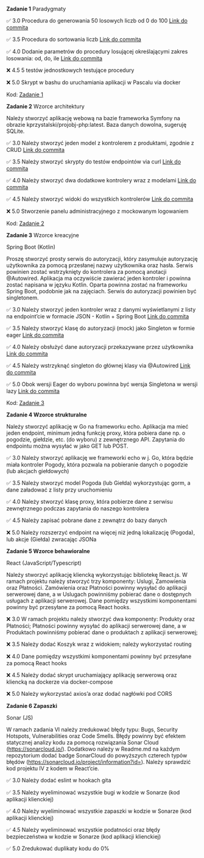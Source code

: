 **Zadanie 1** Paradygmaty

:white_check_mark: 3.0 Procedura do generowania 50 losowych liczb od 0 do 100 [Link do commita](https://github.com/JTMalczewski/obiektowe/commit/ce4cc7db0290df364bcff5c4c9d66c816df2d817)

:white_check_mark: 3.5 Procedura do sortowania liczb [Link do commita](https://github.com/JTMalczewski/obiektowe/commit/ce4cc7db0290df364bcff5c4c9d66c816df2d817)

:white_check_mark: 4.0 Dodanie parametrów do procedury losującej określającymi zakres losowania: od, do, ile [Link do commita](https://github.com/JTMalczewski/obiektowe/commit/ce4cc7db0290df364bcff5c4c9d66c816df2d817)

:x: 4.5 5 testów jednostkowych testujące procedury

:x: 5.0 Skrypt w bashu do uruchamiania aplikacji w Pascalu via docker


Kod: [Zadanie 1](https://github.com/JTMalczewski/obiektowe/tree/main/Zadanie%201)

**Zadanie 2** Wzorce architektury

Należy stworzyć aplikację webową na bazie frameworka Symfony na obrazie kprzystalski/projobj-php:latest. Baza danych dowolna, sugeruję SQLite.

:white_check_mark: 3.0 Należy stworzyć jeden model z kontrolerem z produktami, zgodnie z CRUD [Link do commita](https://github.com/JTMalczewski/obiektowe/commit/04afd3f5548160476a36397f77d2f7a1cd7027df)

:white_check_mark: 3.5 Należy stworzyć skrypty do testów endpointów via curl [Link do commita](https://github.com/JTMalczewski/obiektowe/commit/d96bd44b22f62e81c61a6bf8ad52b483207fd6f9)

:white_check_mark: 4.0 Należy stworzyć dwa dodatkowe kontrolery wraz z modelami [Link do commita](https://github.com/JTMalczewski/obiektowe/commit/8fae87ef31aa68f97c98eafcf3a77284c550846d)

:white_check_mark: 4.5 Należy stworzyć widoki do wszystkich kontrolerów [Link do commita](https://github.com/JTMalczewski/obiektowe/commit/e0df54c0221d69e1a6c5f8829553bb1f215419f8)

:x: 5.0 Stworzenie panelu administracyjnego z mockowanym logowaniem 

Kod: [Zadanie 2](https://github.com/JTMalczewski/obiektowe/tree/main/Zadanie%202)

**Zadanie 3** Wzorce kreacyjne

Spring Boot (Kotlin)

Proszę stworzyć prosty serwis do autoryzacji, który zasymuluje autoryzację użytkownika za pomocą przesłanej nazwy użytkownika oraz hasła. Serwis powinien zostać wstrzyknięty do kontrolera za pomocą anotacji @Autowired. Aplikacja ma oczywiście zawierać jeden kontroler i powinna zostać napisana w języku Kotlin. Oparta powinna zostać na frameworku Spring Boot, podobnie jak na zajęciach. Serwis do autoryzacji powinien być singletonem.

:white_check_mark: 3.0 Należy stworzyć jeden kontroler wraz z danymi wyświetlanymi z listy na endpoint’cie w formacie JSON - Kotlin + Spring Boot [Link do commita](https://github.com/JTMalczewski/obiektowe/commit/8fae87ef31aa68f97c98eafcf3a77284c550846d)

:white_check_mark: 3.5 Należy stworzyć klasę do autoryzacji (mock) jako Singleton w formie eager [Link do commita](https://github.com/JTMalczewski/obiektowe/commit/8fae87ef31aa68f97c98eafcf3a77284c550846d)

:white_check_mark: 4.0 Należy obsłużyć dane autoryzacji przekazywane przez użytkownika [Link do commita](https://github.com/JTMalczewski/obiektowe/commit/8fae87ef31aa68f97c98eafcf3a77284c550846d)

:white_check_mark: 4.5 Należy wstrzyknąć singleton do głównej klasy via @Autowired [Link do commita](https://github.com/JTMalczewski/obiektowe/commit/8fae87ef31aa68f97c98eafcf3a77284c550846d)

:white_check_mark: 5.0 Obok wersji Eager do wyboru powinna być wersja Singletona w wersji lazy [Link do commita](https://github.com/JTMalczewski/obiektowe/commit/8fae87ef31aa68f97c98eafcf3a77284c550846d)

Kod: [Zadanie 3](https://github.com/JTMalczewski/obiektowe/tree/main/Zadanie%203)

**Zadanie 4 Wzorce strukturalne**

Należy stworzyć aplikację w Go na frameworku echo. Aplikacja ma mieć jeden endpoint, minimum jedną funkcję proxy, która pobiera dane np. o pogodzie, giełdzie, etc. (do wyboru) z zewnętrznego API. Zapytania do endpointu można wysyłać w jako GET lub POST.

:white_check_mark: 3.0 Należy stworzyć aplikację we frameworki echo w j. Go, która będzie miała kontroler Pogody, która pozwala na pobieranie danych o pogodzie (lub akcjach giełdowych)

:white_check_mark: 3.5 Należy stworzyć model Pogoda (lub Giełda) wykorzystując gorm, a dane załadować z listy przy uruchomieniu

:white_check_mark: 4.0 Należy stworzyć klasę proxy, która pobierze dane z serwisu zewnętrznego podczas zapytania do naszego kontrolera

:white_check_mark: 4.5 Należy zapisać pobrane dane z zewnątrz do bazy danych

:x: 5.0 Należy rozszerzyć endpoint na więcej niż jedną lokalizację (Pogoda), lub akcje (Giełda) zwracając JSONa

**Zadanie 5 Wzorce behawioralne**

React (JavaScript/Typescript)

Należy stworzyć aplikację kliencką wykorzystując bibliotekę React.js. W ramach projektu należy stworzyć trzy komponenty: Uslugi, Zamowienia oraz Płatności. Zamówienia oraz Płatności powinny wysyłać do aplikacji serwerowej dane, a w Uslugach powinniśmy pobierać dane o dostępnych usługach z aplikacji serwerowej. Dane pomiędzy wszystkimi komponentami powinny być przesyłane za pomocą React hooks.

:x: 3.0 W ramach projektu należy stworzyć dwa komponenty: Produkty oraz Płatności; Płatności powinny wysyłać do aplikacji serwerowej dane, a w Produktach powinniśmy pobierać dane o produktach z aplikacji serwerowej;

:x: 3.5 Należy dodać Koszyk wraz z widokiem; należy wykorzystać routing

:x: 4.0 Dane pomiędzy wszystkimi komponentami powinny być przesyłane za pomocą React hooks

:x: 4.5 Należy dodać skrypt uruchamiający aplikację serwerową oraz kliencką na dockerze via docker-compose

:x: 5.0 Należy wykorzystać axios’a oraz dodać nagłówki pod CORS

**Zadanie 6 Zapaszki**

Sonar (JS)

W ramach zadania VI należy zredukować błędy typu: Bugs, Security Hotspots, Vulnerabilities oraz Code Smells. Błędy powinny być efektem statycznej analizy kodu za pomocą rozwiązania Sonar Cloud (https://sonarcloud.io/). Dodatkowo należy w Readme.md na każdym repozytorium dodać badge SonarCloud do powyższych czterech typów błędów (https://sonarcloud.io/project/information?id=). Należy sprawdzić kod projektu IV z kodem w React’cie.

:white_check_mark: 3.0 Należy dodać eslint w hookach gita

:white_check_mark: 3.5 Należy wyeliminować wszystkie bugi w kodzie w Sonarze (kod aplikacji klienckiej)

:white_check_mark: 4.0 Należy wyeliminować wszystkie zapaszki w kodzie w Sonarze (kod aplikacji klienckiej)

:white_check_mark: 4.5 Należy wyeliminować wszystkie podatności oraz błędy bezpieczeństwa w kodzie w Sonarze (kod aplikacji klienckiej)

:white_check_mark: 5.0 Zredukować duplikaty kodu do 0%